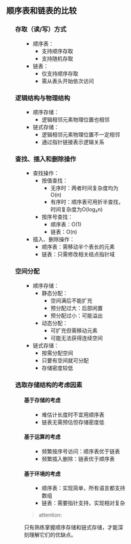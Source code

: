 <div style="float: left; width: 64%; padding: 1%;">

## 顺序表和链表的比较  

<ul>

### 存取（读/写）方式  

<ul>

- 顺序表：
  - 支持顺序存取
  - 支持随机存取
- 链表：
  - 仅支持顺序存取
  - 需从表头开始依次访问

</ul>

### 逻辑结构与物理结构  

<ul>

- 顺序存储：
  - 逻辑相邻元素物理位置也相邻
- 链式存储：
  - 逻辑相邻元素物理位置不一定相邻
  - 通过指针链接表示逻辑关系

</ul>

### 查找、插入和删除操作  

<ul>

- 查找操作：
  - 按值查找：
    - 无序时：两者时间复杂度均为O(n)
    - 有序时：顺序表可用折半查找，时间复杂度为O(log₂n)
  - 按序号查找：
    - 顺序表：O(1)
    - 链表：O(n)
- 插入、删除操作：
  - 顺序表：需移动半个表长的元素
  - 链表：只需修改相关结点指针域

</ul>

### 空间分配  

<ul>

- 顺序存储：
  - 静态分配：
    - 空间满后不能扩充
    - 预分配过大：后部闲置
    - 预分配过小：可能溢出
  - 动态分配：
    - 可扩充但需移动元素
    - 可能无法获得连续空间
- 链式存储：
  - 按需分配空间
  - 只要有空间就可分配
  - 存储密度较低

</ul>

### 选取存储结构的考虑因素

<ul>

#### 基于存储的考虑  

<ul>

- 难估计长度时不宜用顺序表
- 链表无需预估但存储密度低

</ul>

#### 基于运算的考虑  

<ul>

- 频繁按序号访问：顺序表优于链表
- 频繁插入删除：链表优于顺序表

</ul>

#### 基于环境的考虑  

<ul>

- 顺序表：实现简单，所有语言都支持数组
- 链表：需要指针支持，实现相对复杂

</ul>

> attention: 

只有熟练掌握顺序存储和链式存储，才能深刻理解它们的优缺点。  

</ul>

</ul>

</ul>

</div>
<div style="float: right; width: 26%; padding: 1%;">

</div>
<div style="clear: both;"></div>
